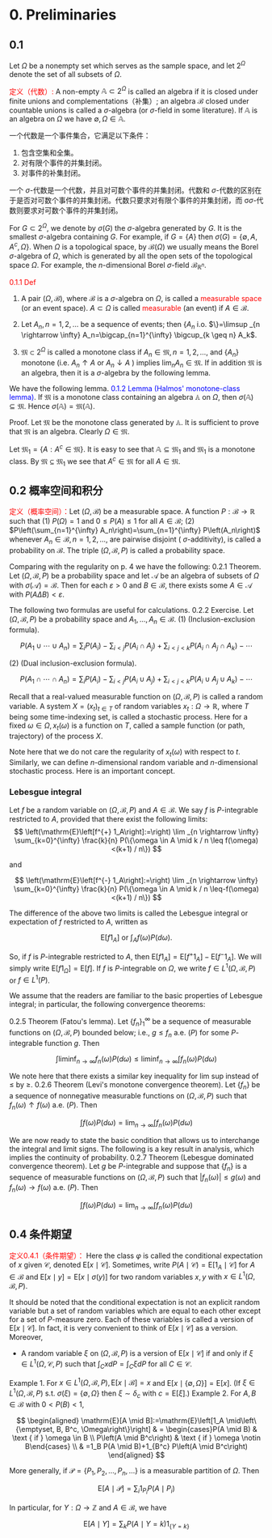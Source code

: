# 0. Preliminaries

## 0.1 

Let $\Omega$ be a nonempty set which serves as the sample space, and let $2^{\Omega}$ denote the set of all subsets of $\Omega$. 

<font color=red>定义（代数）:</font> A non-empty $\mathbb{A} \subset 2^{\Omega}$ is called an algebra if it is closed under finite unions and complementations（补集）; an algebra $\mathscr{B}$ closed under countable unions is called a $\sigma$-algebra (or $\sigma$-field in some literature). If $\mathbb{A}$ is an algebra on $\Omega$ we have $\emptyset, \Omega \in \mathbb{A}$.

一个代数是一个事件集合，它满足以下条件：

1. 包含空集和全集。
2. 对有限个事件的并集封闭。
3. 对事件的补集封闭。

一个 $\sigma$-代数是一个代数，并且对可数个事件的并集封闭。代数和 $\sigma$-代数的区别在于是否对可数个事件的并集封闭。代数只要求对有限个事件的并集封闭，而 σ*σ*-代数则要求对可数个事件的并集封闭。



For $G \subset 2^{\Omega}$, we denote by $\sigma(G)$ the $\sigma$-algebra generated by $G$. It is the smallest $\sigma$-algebra containing $G$. For example, if $G=\{A\}$ then $\sigma(G)=\left\{\emptyset, A, A^c, \Omega\right\}$. When $\Omega$ is a topological space, by $\mathscr{B}(\Omega)$ we usually means the Borel $\sigma$-algebra of $\Omega$, which is generated by all the open sets of the topological space $\Omega$. For example, the $n$-dimensional Borel $\sigma$-field $\mathscr{B}_{\mathbb{R}^n}$.

<font color=red>0.1.1 Def</font>  

1. A pair $(\Omega, \mathscr{B})$, where $\mathscr{B}$ is a $\sigma$-algebra on $\Omega$, is called a <font color=red>measurable space</font> (or an event space). $A \subset \Omega$ is called <font color=red>measurable</font> (an event) if $A \in \mathscr{B}$.

2. Let $A_n, n=1,2, \ldots$ be a sequence of events; then $\left\{A_n\right.$ i.o. $\}=\limsup _{n \rightarrow \infty} A_n=\bigcap_{n=1}^{\infty} \bigcup_{k \geq n} A_k$.
3. $\mathfrak{M} \subset 2^{\Omega}$ is called a monotone class if $A_n \in \mathfrak{M}, n=1,2, \ldots$, and $\left\{A_n\right\}$ monotone (i.e. $A_n \uparrow A$ or $A_n \downarrow A$ ) implies $\lim _n A_n \in \mathfrak{M}$. If in addition $\mathfrak{M}$ is an algebra, then it is a $\sigma$-algebra by the following lemma.

We have the following lemma.
<font color=blue>0.1.2 Lemma (Halmos' monotone-class lemma)</font>. If $\mathfrak{M}$ is a monotone class containing an algebra $\mathbb{A}$ on $\Omega$, then $\sigma(\mathbb{A}) \subseteq \mathfrak{M}$. Hence $\sigma(\mathbb{A})=\mathfrak{M}(\mathbb{A})$.

Proof. Let $\mathfrak{M}$ be the monotone class generated by $\mathbb{A}$. It is sufficient to prove that $\mathfrak{M}$ is an algebra. Clearly $\Omega \in \mathfrak{M}$.

Let $\mathfrak{M}_1=\left\{A: A^c \in \mathfrak{M}\right\}$. It is easy to see that $\mathbb{A} \subseteq \mathfrak{M}_1$ and $\mathfrak{M}_1$ is a monotone class. By $\mathfrak{M} \subseteq \mathfrak{M}_1$ we see that $A^c \in \mathfrak{M}$ for all $A \in \mathfrak{M}$.



## 0.2 概率空间和积分

<font color=red>定义（概率空间）：</font>Let $(\Omega, \mathscr{B})$ be a measurable space. A function $P: \mathscr{B} \rightarrow \mathbb{R}$ such that
(1) $P(\Omega)=1$ and $0 \leq P(A) \leq 1$ for all $A \in \mathscr{B}$;
(2) $P\left(\sum_{n=1}^{\infty} A_n\right)=\sum_{n=1}^{\infty} P\left(A_n\right)$ whenever $A_n \in \mathscr{B}, n=1,2, \ldots$, are pairwise disjoint ( $\sigma$-additivity),
is called a probability on $\mathscr{B}$. The triple $(\Omega, \mathscr{B}, P)$ is called a probability space.

Comparing with the regularity on p. 4 we have the following:
0.2.1 Theorem. Let $(\Omega, \mathscr{B}, P)$ be a probability space and let $\mathcal{A}$ be an algebra of subsets of $\Omega$ with $\sigma(\mathcal{A})=\mathscr{B}$. Then for each $\varepsilon>0$ and $B \in \mathscr{B}$, there exists some $A \in \mathcal{A}$ with $P(A \Delta B)<\varepsilon$.

The following two formulas are useful for calculations.
0.2.2 Exercise. Let $(\Omega, \mathscr{B}, P)$ be a probability space and $A_1, \ldots, A_n \in \mathscr{B}$.
(1) (Inclusion-exclusion formula).

$$
P\left(A_1 \cup \cdots \cup A_n\right)=\sum_i P\left(A_i\right)-\sum_{i<j} P\left(A_i \cap A_j\right)+\sum_{i<j<k} P\left(A_i \cap A_j \cap A_k\right)-\cdots
$$

(2) (Dual inclusion-exclusion formula).

$$
P\left(A_1 \cap \cdots \cap A_n\right)=\sum_i P\left(A_i\right)-\sum_{i<j} P\left(A_i \cup A_j\right)+\sum_{i<j<k} P\left(A_i \cup A_j \cup A_k\right)-\cdots
$$


Recall that a real-valued measurable function on $(\Omega, \mathscr{B}, P)$ is called a random variable. A system $X=\left(x_t\right)_{t \in T}$ of random variables $x_t: \Omega \rightarrow \mathbb{R}$, where $T$ being some time-indexing set, is called a stochastic process. Here for a fixed $\omega \in \Omega, x_t(\omega)$ is a function on $T$, called a sample function (or path, trajectory) of the process $X$.

Note here that we do not care the regularity of $x_t(\omega)$ with respect to $t$.
Similarly, we can define $n$-dimensional random variable and $n$-dimensional stochastic process.
Here is an important concept.





### Lebesgue integral

Let $f$ be a random variable on $(\Omega, \mathscr{B}, P)$ and $A \in \mathscr{B}$. We say $f$ is $P$-integrable restricted to $A$, provided that there exist the following limits:
$$
\left(\mathrm{E}\left[f^{+} 1_A\right]:=\right) \lim _{n \rightarrow \infty} \sum_{k=0}^{\infty} \frac{k}{n} P(\{\omega \in A \mid k / n \leq f(\omega)<(k+1) / n\})
$$

and

$$
\left(\mathrm{E}\left[f^{-} 1_A\right]:=\right) \lim _{n \rightarrow \infty} \sum_{k=0}^{\infty} \frac{k}{n} P(\{\omega \in A \mid k / n \leq-f(\omega)<(k+1) / n\})
$$


The difference of the above two limits is called the Lebesgue integral or expectation of $f$ restricted to $A$, written as

$$
\mathrm{E}\left[f 1_A\right] \text { or } \int_A f(\omega) P(d \omega) .
$$


So, if $f$ is $P$-integrable restricted to $A$, then $\mathrm{E}\left[f 1_A\right]=\mathrm{E}\left[f^{+} 1_A\right]-\mathrm{E}\left[f^{-} 1_A\right]$. We will simply write $\mathrm{E}\left[f 1_{\Omega}\right]=\mathrm{E}[f]$. If $f$ is $P$-integrable on $\Omega$, we write $f \in L^1(\Omega, \mathscr{B}, P)$ or $f \in L^1(P)$.

We assume that the readers are familiar to the basic properties of Lebesgue integral; in particular, the following convergence theorems:

0.2.5 Theorem (Fatou's lemma). Let $\left\{f_n\right\}_1^{\infty}$ be a sequence of measurable functions on $(\Omega, \mathscr{B}, P)$ bounded below; i.e., $g \leq f_n$ a.e. $(P)$ for some $P$-integrable function $g$. Then

$$
\int \liminf _{n \rightarrow \infty} f_n(\omega) P(d \omega) \leq \liminf _{n \rightarrow \infty} \int f_n(\omega) P(d \omega)
$$


We note here that there exists a similar key inequality for lim sup instead of $\leq$ by $\geq$.
0.2.6 Theorem (Levi's monotone convergence theorem). Let $\left\{f_n\right\}$ be a sequence of nonnegative measurable functions on $(\Omega, \mathscr{B}, P)$ such that $f_n(\omega) \uparrow f(\omega)$ a.e. $(P)$. Then

$$
\int f(\omega) P(d \omega)=\lim _{n \rightarrow \infty} \int f_n(\omega) P(d \omega)
$$


We are now ready to state the basic condition that allows us to interchange the integral and limit signs. The following is a key result in analysis, which implies the continuity of probability.
0.2.7 Theorem (Lebesgue dominated convergence theorem). Let $g$ be $P$-integrable and suppose that $\left\{f_n\right\}$ is a sequence of measurable functions on $(\Omega, \mathscr{B}, P)$ such that $\left|f_n(\omega)\right| \leq g(\omega)$ and $f_n(\omega) \rightarrow f(\omega)$ a.e. $(P)$. Then

$$
\int f(\omega) P(d \omega)=\lim _{n \rightarrow \infty} \int f_n(\omega) P(d \omega)
$$




## 0.4 条件期望



<font color=red>定义0.4.1（条件期望）：</font> Here the class $\varphi$ is called the conditional expectation of $x$ given $\mathscr{C}$, denoted $\mathrm{E}[x \mid \mathscr{C}]$. Sometimes, write $P(A \mid \mathscr{C})=\mathrm{E}\left[1_A \mid \mathscr{C}\right]$ for $A \in \mathscr{B}$ and $\mathrm{E}[x \mid y]=\mathrm{E}[x \mid \sigma(y)]$ for two random variables $x, y$ with $x \in L^1(\Omega, \mathscr{B}, P)$.

It should be noted that the conditional expectation is not an explicit random variable but a set of random variables which are equal to each other except for a set of $P$-measure zero. Each of these variables is called a version of $\mathrm{E}[x \mid \mathscr{C}]$. In fact, it is very convenient to think of $\mathrm{E}[x \mid \mathscr{C}]$ as a version. Moreover,
- A random variable $\xi$ on $(\Omega, \mathscr{B}, P)$ is a version of $\mathrm{E}[x \mid \mathscr{C}]$ if and only if $\xi \in L^1(\Omega, \mathscr{C}, P)$ such that $\int_C x d P=\int_C \xi d P$ for all $C \in \mathscr{C}$.

Example 1. For $x \in L^1(\Omega, \mathscr{B}, P), \mathrm{E}[x \mid \mathscr{B}]=x$ and $\mathrm{E}[x \mid\{\emptyset, \Omega\}]=\mathrm{E}[x]$. (If $\xi \in L^1(\Omega, \mathscr{B}, P)$ s.t. $\sigma(\xi)=\{\emptyset, \Omega\}$ then $\xi \sim \delta_c$ with $\left.c=\mathrm{E}[\xi].\right)$
Example 2. For $A, B \in \mathscr{B}$ with $0<P(B)<1$,

$$
\begin{aligned}
\mathrm{E}[A \mid B]:=\mathrm{E}\left[1_A \mid\left\{\emptyset, B, B^c, \Omega\right\}\right] & = \begin{cases}P(A \mid B) & \text { if } \omega \in B \\
P\left(A \mid B^c\right) & \text { if } \omega \notin B\end{cases} \\
& =1_B P(A \mid B)+1_{B^c} P\left(A \mid B^c\right)
\end{aligned}
$$


More generally, if $\mathcal{P}=\left\{P_1, P_2, \ldots, P_n, \ldots\right\}$ is a measurable partition of $\Omega$. Then

$$
\mathrm{E}[A \mid \mathcal{P}]=\sum_i 1_{P_i} P\left(A \mid P_i\right)
$$


In particular, for $Y: \Omega \rightarrow \mathbb{Z}$ and $A \in \mathscr{B}$, we have

$$
\mathrm{E}[A \mid Y]=\sum_k P(A \mid Y=k) 1_{\{Y=k\}}
$$
